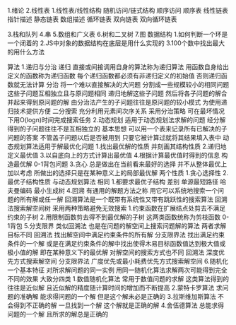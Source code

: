 1.绪论
2.线性表
    1.线性表/线性结构 随机访问/链式结构 顺序访问
        顺序表
        线性链表    指针描述
        静态链表    数组描述
        循环链表
        双向链表
        双向循环链表
    
3.栈和队列
4.串
5.数组和广义表
6.树和二叉树
7.图
数据结构
1.如何判断一个环是一个闭着的
2.JS中对象的数据结构在底层是用什么实现的
3.100个数中找出最大的用什么方法

算法
1.递归与分治
    递归
        直接或间接调用自身的算法称为递归算法 用函数自身给出定义的函数称为递归函数
        每个递归函数都必须有非递归定义的初始值 否则递归函数就无法计算
    分治
        将一个难以直接解决的大问题 分割成一些规模较小的相同问题 这些子问题互相独立且与原问题相同
        递归地解这些子问题 然后将各子问题的解合并起来得到原问题的解
        由分治法产生的子问题往往是原问题的较小模式 为使用递归技术提供方便
    二分搜索
        充分利用元素间次序关系 采用分治策略 可在最坏情况下用O(logn)时间完成搜索任务
2.动态规划
    适用于动态规划法求解的问题 经分解得到的子问题往往不是互相独立的
    基本思想
        可以用一个表来记录所有已解决的子问题的答案 不管盖子问题以后是否被用到 只要它被计算过就将其结果填入表中
    动态规划算法适用于解最优化问题
        1.找出最优解的性质 并刻画其结构性质
        2.递归地定义最优值
        3.以自底向上的方式计算出最优值
        4.根据计算最优值时得到的信息 构造最优解
    0-1背包问题
3.贪心
    总是做出在当前看来最好的选择
    并不从整体最优上加以考虑 所做出的选择只是在某种意义上的局部最优解
    两个性质
        1.贪心选择性
        2.最优子结构性质
    与动态规划算法
    相同
        1.都要求最优子结构
    差别
    单源最短路径
    哈夫曼编码
    最小生成树
4.回溯
    有通用的解题方法之称 用它可以系统地搜索一个问题的所有解或任一解
    回溯算法是一个既带有系统性又带有跳跃性的搜索算法
    回溯法搜索解空间树 采用两种策略避免无效搜索
        1.约束函数在扩展结点处剪去不满足约束的子树
        2.用限制函数剪去得不到最优解的子树
        这两类函数统称为剪枝函数
    0-1背包
5.分支限界
    类似回溯法 也是在问题的解空间上搜索问题解的算法
    两者求解目标不同
        回溯法
            找出解空间中满足约束条件的所有解
        分支限界法
            找出满足约束条件的一个解
            或是在满足约束条件的解中找出使得木易目标函数值达到极大值或极小值的解
            即在某种意义下的最优解
    对解空间的搜索方式也不同
        回溯法
            深度优先方式搜索解空间
        分支限界法
            广度优先或最小耗费优先方式搜索解空间
6.随机化
    一个基本特征 对所求解问题的同一实例 用同一随机化算法求解两次可能得到完全不同的效果
    大致分四类
        1.数值随机化算法
            常用于数值问题的求解 这类算法得到的往往是近似解 且近似解的精度随计算时间的增加而不断提高
        2.蒙特卡罗算法
            求问题的准确解
            能求得问题的一个解 但是这个解未必是正确的
        3.拉斯维加斯算法
            不会得到不正确的解
            一旦找到一个解 这个解就是正确的解
        4.舍伍德算法
            总能求得问题的一个解 且所求的解总是正确的